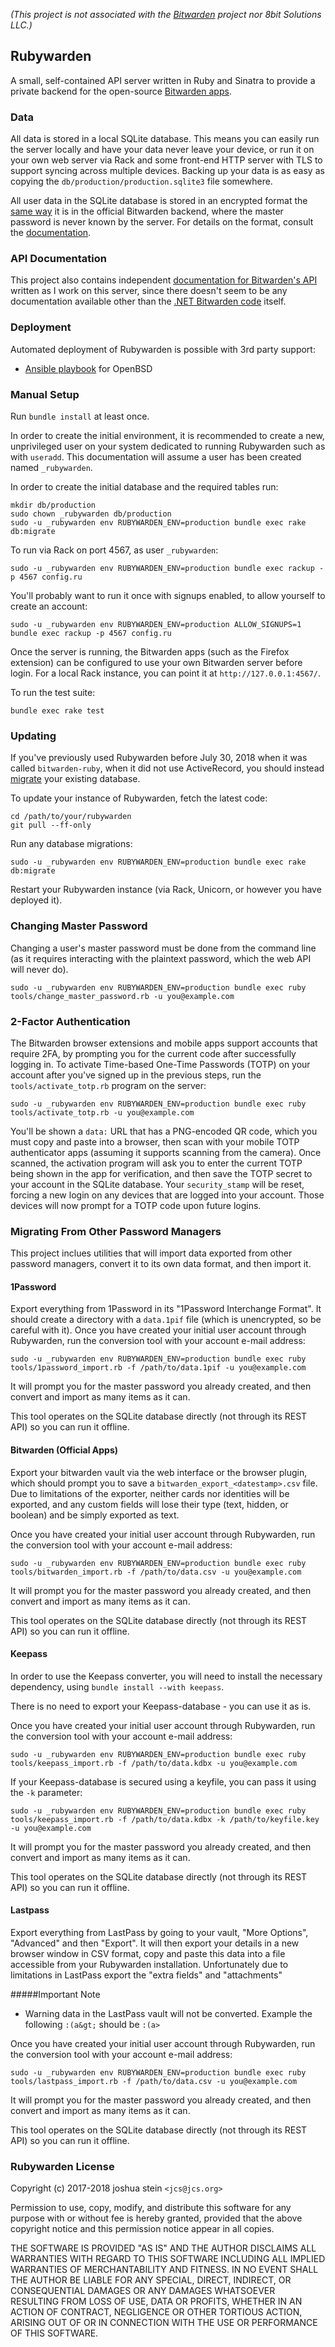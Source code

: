 *(This project is not associated with the
[Bitwarden](https://bitwarden.com/)
project nor 8bit Solutions LLC.)*

## Rubywarden

A small, self-contained API server written in Ruby and Sinatra to provide a
private backend for the open-source
[Bitwarden apps](https://github.com/bitwarden).

### Data

All data is stored in a local SQLite database.
This means you can easily run the server locally and have your data never
leave your device, or run it on your own web server via Rack and some front-end
HTTP server with TLS to support syncing across multiple devices.
Backing up your data is as easy as copying the `db/production/production.sqlite3`
file somewhere.

All user data in the SQLite database is stored in an encrypted format the
[same way](https://help.bitwarden.com/crypto.html)
it is in the official Bitwarden backend, where the master password is never
known by the server.
For details on the format, consult the
[documentation](https://github.com/jcs/rubywarden/blob/master/API.md).

### API Documentation

This project also contains independent
[documentation for Bitwarden's API](https://github.com/jcs/rubywarden/blob/master/API.md)
written as I work on this server, since there doesn't seem to be any
documentation available other than the
[.NET Bitwarden code](https://github.com/bitwarden/core)
itself.

### Deployment

Automated deployment of Rubywarden is possible with 3rd party support:

- [Ansible playbook](https://github.com/qbit/openbsd-rubywarden) for OpenBSD

### Manual Setup

Run `bundle install` at least once.

In order to create the initial environment, it is recommended to create a new,
unprivileged user on your system dedicated to running Rubywarden such as
with `useradd`.
This documentation will assume a user has been created named `_rubywarden`.

In order to create the initial database and the required tables run:

	mkdir db/production
	sudo chown _rubywarden db/production
	sudo -u _rubywarden env RUBYWARDEN_ENV=production bundle exec rake db:migrate

To run via Rack on port 4567, as user `_rubywarden`:

	sudo -u _rubywarden env RUBYWARDEN_ENV=production bundle exec rackup -p 4567 config.ru

You'll probably want to run it once with signups enabled, to allow yourself
to create an account:

	sudo -u _rubywarden env RUBYWARDEN_ENV=production ALLOW_SIGNUPS=1 bundle exec rackup -p 4567 config.ru

Once the server is running, the Bitwarden apps (such as the Firefox extension)
can be configured to use your own Bitwarden server before login.
For a local Rack instance, you can point it at `http://127.0.0.1:4567/`.

To run the test suite:

	bundle exec rake test

### Updating

If you've previously used Rubywarden before July 30, 2018 when it was called
`bitwarden-ruby`, when it did not use ActiveRecord, you should instead
[migrate](AR-MIGRATE.md)
your existing database.

To update your instance of Rubywarden, fetch the latest code:

	cd /path/to/your/rubywarden
	git pull --ff-only

Run any database migrations:

	sudo -u _rubywarden env RUBYWARDEN_ENV=production bundle exec rake db:migrate

Restart your Rubywarden instance (via Rack, Unicorn, or however you have
deployed it).

### Changing Master Password

Changing a user's master password must be done from the command line (as it
requires interacting with the plaintext password, which the web API will never
do).

	sudo -u _rubywarden env RUBYWARDEN_ENV=production bundle exec ruby tools/change_master_password.rb -u you@example.com

### 2-Factor Authentication

The Bitwarden browser extensions and mobile apps support accounts that require
2FA, by prompting you for the current code after successfully logging in.
To activate Time-based One-Time Passwords (TOTP) on your account after you've
signed up in the previous steps, run the `tools/activate_totp.rb` program on
the server:

	sudo -u _rubywarden env RUBYWARDEN_ENV=production bundle exec ruby tools/activate_totp.rb -u you@example.com

You'll be shown a `data:` URL that has a PNG-encoded QR code, which you must
copy and paste into a browser, then scan with your mobile TOTP authenticator
apps (assuming it supports scanning from the camera).
Once scanned, the activation program will ask you to enter the current TOTP
being shown in the app for verification, and then save the TOTP secret to your
account in the SQLite database.
Your `security_stamp` will be reset, forcing a new login on any devices that
are logged into your account.
Those devices will now prompt for a TOTP code upon future logins.

### Migrating From Other Password Managers

This project inclues utilities that will import data exported from other
password managers, convert it to its own data format, and then import it.

#### 1Password

Export everything from 1Password in its "1Password Interchange Format".
It should create a directory with a `data.1pif` file (which is unencrypted, so
be careful with it).
Once you have created your initial user account through Rubywarden, run the
conversion tool with your account e-mail address:

	sudo -u _rubywarden env RUBYWARDEN_ENV=production bundle exec ruby tools/1password_import.rb -f /path/to/data.1pif -u you@example.com

It will prompt you for the master password you already created, and then
convert and import as many items as it can.

This tool operates on the SQLite database directly (not through its REST API)
so you can run it offline.

#### Bitwarden (Official Apps)

Export your bitwarden vault via the web interface or the browser plugin, which
should prompt you to save a `bitwarden_export_<datestamp>.csv` file. Due to
limitations of the exporter, neither cards nor identities will be exported,
and any custom fields will lose their type (text, hidden, or boolean) and be
simply exported as text.

Once you have created your initial user account through Rubywarden, run the
conversion tool with your account e-mail address:

	sudo -u _rubywarden env RUBYWARDEN_ENV=production bundle exec ruby tools/bitwarden_import.rb -f /path/to/data.csv -u you@example.com

It will prompt you for the master password you already created, and then
convert and import as many items as it can.

This tool operates on the SQLite database directly (not through its REST API)
so you can run it offline.

#### Keepass

In order to use the Keepass converter, you will need to install the necessary
dependency, using `bundle install --with keepass`.

There is no need to export your Keepass-database - you can use it as is.

Once you have created your initial user account through Rubywarden, run the
conversion tool with your account e-mail address:

	sudo -u _rubywarden env RUBYWARDEN_ENV=production bundle exec ruby tools/keepass_import.rb -f /path/to/data.kdbx -u you@example.com

If your Keepass-database is secured using a keyfile, you can pass it using the `-k` parameter:

	sudo -u _rubywarden env RUBYWARDEN_ENV=production bundle exec ruby tools/keepass_import.rb -f /path/to/data.kdbx -k /path/to/keyfile.key -u you@example.com

It will prompt you for the master password you already created, and then
convert and import as many items as it can.

This tool operates on the SQLite database directly (not through its REST API)
so you can run it offline.

#### Lastpass

Export everything from LastPass by going to your vault, "More Options",
"Advanced" and then "Export".
It will then export your details in a new browser window in CSV format, copy
and paste this data into a file accessible from your Rubywarden installation.
Unfortunately due to limitations in LastPass export the "extra fields" and
"attachments"

#####Important Note
- Warning data in the LastPass vault will not be converted.
Example the following `:(a&gt;` should be `:(a>`

Once you have created your initial user account through Rubywarden, run the
conversion tool with your account e-mail address:

	sudo -u _rubywarden env RUBYWARDEN_ENV=production bundle exec ruby tools/lastpass_import.rb -f /path/to/data.csv -u you@example.com

It will prompt you for the master password you already created, and then
convert and import as many items as it can.

This tool operates on the SQLite database directly (not through its REST API)
so you can run it offline.

### Rubywarden License

Copyright (c) 2017-2018 joshua stein `<jcs@jcs.org>`

Permission to use, copy, modify, and distribute this software for any
purpose with or without fee is hereby granted, provided that the above
copyright notice and this permission notice appear in all copies.

THE SOFTWARE IS PROVIDED "AS IS" AND THE AUTHOR DISCLAIMS ALL WARRANTIES
WITH REGARD TO THIS SOFTWARE INCLUDING ALL IMPLIED WARRANTIES OF
MERCHANTABILITY AND FITNESS. IN NO EVENT SHALL THE AUTHOR BE LIABLE FOR
ANY SPECIAL, DIRECT, INDIRECT, OR CONSEQUENTIAL DAMAGES OR ANY DAMAGES
WHATSOEVER RESULTING FROM LOSS OF USE, DATA OR PROFITS, WHETHER IN AN
ACTION OF CONTRACT, NEGLIGENCE OR OTHER TORTIOUS ACTION, ARISING OUT OF
OR IN CONNECTION WITH THE USE OR PERFORMANCE OF THIS SOFTWARE.
